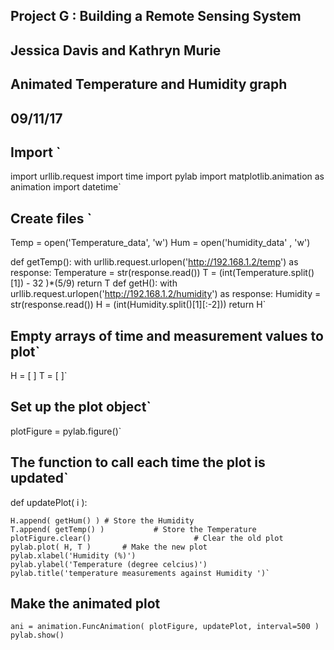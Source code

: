 ## Project G : Building a Remote Sensing System
## Jessica Davis and Kathryn Murie
## Animated Temperature and Humidity graph 
## 09/11/17

## Import `
import urllib.request
import time
import pylab
import matplotlib.animation as animation
import datetime`

## Create files `
Temp = open('Temperature_data', 'w') 
Hum = open('humidity_data' , 'w')
        
def getTemp():
	with urllib.request.urlopen('http://192.168.1.2/temp') as response:
		Temperature = str(response.read())
		T = (int(Temperature.split()[1]) - 32 )*(5/9)
	return T
def getH():
	with urllib.request.urlopen('http://192.168.1.2/humidity') as response:
		Humidity = str(response.read())
		H = (int(Humidity.split()[1][:-2]))
	return H`
	
## Empty arrays of time and measurement values to plot`
H = [ ]
T = [ ]`

## Set up the plot object`
plotFigure = pylab.figure()`
## The function to call each time the plot is updated`
def updatePlot( i ):
    
    H.append( getHum() ) # Store the Humidity
    T.append( getTemp() )           # Store the Temperature
    plotFigure.clear()                       # Clear the old plot
    pylab.plot( H, T )       # Make the new plot
    pylab.xlabel('Humidity (%)')
    pylab.ylabel('Temperature (degree celcius)')
    pylab.title('temperature measurements against Humidity ')`

## Make the animated plot
`
ani = animation.FuncAnimation( plotFigure, updatePlot, interval=500 )
pylab.show()
`
